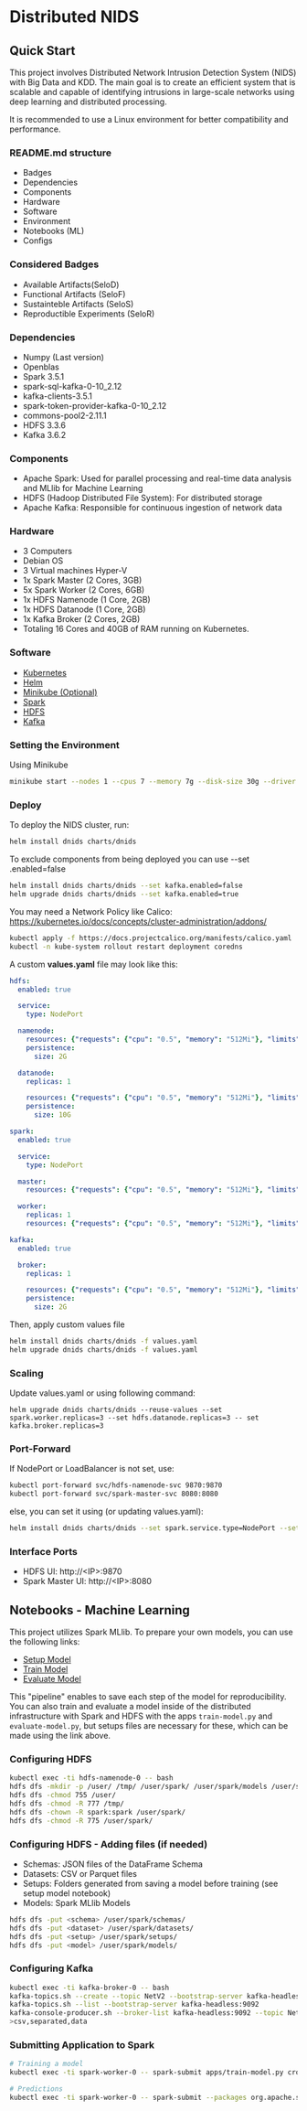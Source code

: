 # Distributed NIDS

## Quick Start
This project involves Distributed Network Intrusion Detection System (NIDS) with Big Data and KDD. The main goal is to create an efficient system that is scalable and capable of identifying intrusions in large-scale networks using deep learning and distributed processing.

It is recommended to use a Linux environment for better compatibility and performance.

### README.md structure
- Badges
- Dependencies
- Components
- Hardware
- Software
- Environment
- Notebooks (ML)
- Configs

### Considered Badges
- Available Artifacts(SeloD)
- Functional Artifacts (SeloF)
- Sustainteble Artifacts (SeloS)
- Reproductible Experiments (SeloR)

### Dependencies 
- Numpy (Last version)
- Openblas
- Spark 3.5.1
- spark-sql-kafka-0-10_2.12
- kafka-clients-3.5.1
- spark-token-provider-kafka-0-10_2.12
- commons-pool2-2.11.1
- HDFS 3.3.6
- Kafka 3.6.2

### Components
- Apache Spark: Used for parallel processing and real-time data analysis and MLlib for Machine Learning
- HDFS (Hadoop Distributed File System): For distributed storage
- Apache Kafka: Responsible for continuous ingestion of network data

### Hardware
- 3 Computers
- Debian OS
- 3 Virtual machines Hyper-V
- 1x Spark Master (2 Cores, 3GB)
- 5x Spark Worker (2 Cores, 6GB)
- 1x HDFS Namenode (1 Core, 2GB)
- 1x HDFS Datanode (1 Core, 2GB)
- 1x Kafka Broker (2 Cores, 2GB)
- Totaling 16 Cores and 40GB of RAM running on Kubernetes.

### Software
- [Kubernetes](https://kubernetes.io/)
- [Helm](https://helm.sh/)
- [Minikube (Optional)](https://minikube.sigs.k8s.io/)
- [Spark](https://spark.apache.org/)
- [HDFS](https://hadoop.apache.org/)
- [Kafka](https://kafka.apache.org/)

### Setting the Environment

Using Minikube
```bash
minikube start --nodes 1 --cpus 7 --memory 7g --disk-size 30g --driver hyperv --profile dnids
```

### Deploy
To deploy the NIDS cluster, run:
```bash
helm install dnids charts/dnids
```

To exclude components from being deployed you can use --set <component>.enabled=false
```bash
helm install dnids charts/dnids --set kafka.enabled=false
helm upgrade dnids charts/dnids --set kafka.enabled=true
```

You may need a Network Policy like Calico: <br>
https://kubernetes.io/docs/concepts/cluster-administration/addons/
```bash
kubectl apply -f https://docs.projectcalico.org/manifests/calico.yaml
kubectl -n kube-system rollout restart deployment coredns
```

A custom **values.yaml** file may look like this:
```yaml
hdfs:
  enabled: true

  service:
    type: NodePort

  namenode:
    resources: {"requests": {"cpu": "0.5", "memory": "512Mi"}, "limits": {"cpu": "1.0", "memory": "1024Mi"}}
    persistence:
      size: 2G

  datanode:
    replicas: 1

    resources: {"requests": {"cpu": "0.5", "memory": "512Mi"}, "limits": {"cpu": "1.0", "memory": "1024Mi"}}
    persistence:
      size: 10G

spark:
  enabled: true

  service:
    type: NodePort

  master:
    resources: {"requests": {"cpu": "0.5", "memory": "512Mi"}, "limits": {"cpu": "1.0", "memory": "1024Mi"}}

  worker:
    replicas: 1
    resources: {"requests": {"cpu": "0.5", "memory": "512Mi"}, "limits": {"cpu": "1.0", "memory": "1024Mi"}}

kafka:
  enabled: true

  broker:
    replicas: 1

    resources: {"requests": {"cpu": "0.5", "memory": "512Mi"}, "limits": {"cpu": "1.0", "memory": "1024Mi"}}
    persistence:
      size: 2G
```
Then, apply custom values file
```bash
helm install dnids charts/dnids -f values.yaml
helm upgrade dnids charts/dnids -f values.yaml
```

### Scaling
Update values.yaml or using following command:
```
helm upgrade dnids charts/dnids --reuse-values --set spark.worker.replicas=3 --set hdfs.datanode.replicas=3 -- set kafka.broker.replicas=3
```

### Port-Forward
If NodePort or LoadBalancer is not set, use:
```bash
kubectl port-forward svc/hdfs-namenode-svc 9870:9870
kubectl port-forward svc/spark-master-svc 8080:8080
```
else, you can set it using (or updating values.yaml):
```bash
helm install dnids charts/dnids --set spark.service.type=NodePort --set hdfs.service.type=LoadBalancer
```

### Interface Ports
- HDFS UI: http://\<IP\>:9870
- Spark Master UI: http://\<IP\>:8080

## Notebooks - Machine Learning
This project utilizes Spark MLlib. To prepare your own models, you can use the following links:
- [Setup Model](https://colab.research.google.com/drive/10v5uXBmioFk7bZeAtYbnHJ6-CS7OSq6U?usp=sharing)
- [Train Model](https://colab.research.google.com/drive/1V2kn61Jl1Hhnuv0KJpcvR3S6pqYt_2uE?usp=sharing)
- [Evaluate Model](https://colab.research.google.com/drive/1hrTI9o2uxjBrOD2hzKI_gn3sC5Rap-1Z?usp=sharing)

This "pipeline" enables to save each step of the model for reproducibility. You can also train and evaluate a model inside of the distributed
infrastructure with Spark and HDFS with the apps `train-model.py` and `evaluate-model.py`, but setups files are necessary for these, which can be
made using the link above.


### Configuring HDFS
```bash
kubectl exec -ti hdfs-namenode-0 -- bash
hdfs dfs -mkdir -p /user/ /tmp/ /user/spark/ /user/spark/models /user/spark/datasets/ /user/spark/schemas /user/spark/setups
hdfs dfs -chmod 755 /user/
hdfs dfs -chmod -R 777 /tmp/
hdfs dfs -chown -R spark:spark /user/spark/
hdfs dfs -chmod -R 775 /user/spark/
```

### Configuring HDFS - Adding files (if needed)
- Schemas: JSON files of the DataFrame Schema
- Datasets: CSV or Parquet files
- Setups: Folders generated from saving a model before training (see setup model notebook)
- Models: Spark MLlib Models

```bash
hdfs dfs -put <schema> /user/spark/schemas/
hdfs dfs -put <dataset> /user/spark/datasets/
hdfs dfs -put <setup> /user/spark/setups/
hdfs dfs -put <model> /user/spark/models/
```

### Configuring Kafka
```bash
kubectl exec -ti kafka-broker-0 -- bash
kafka-topics.sh --create --topic NetV2 --bootstrap-server kafka-headless:9092
kafka-topics.sh --list --bootstrap-server kafka-headless:9092
kafka-console-producer.sh --broker-list kafka-headless:9092 --topic NetV2
>csv,separated,data
```

### Submitting Application to Spark
```bash
# Training a model
kubectl exec -ti spark-worker-0 -- spark-submit apps/train-model.py cross-validator --folds 2 -p 5 -s "setups/<setup_file>" -d "datasets/<dataset_file>" -o "models/<model_file>"

# Predictions
kubectl exec -ti spark-worker-0 -- spark-submit --packages org.apache.spark:spark-sql-kafka-0-10_2.12:3.5.1 apps/kafka-predictions.py -b kafka-broker-0.kafka-headless.default.svc.cluster.local:9092 -t NetV2 --model "models/<model_file>" --schema schemas/<schema_file>
```
